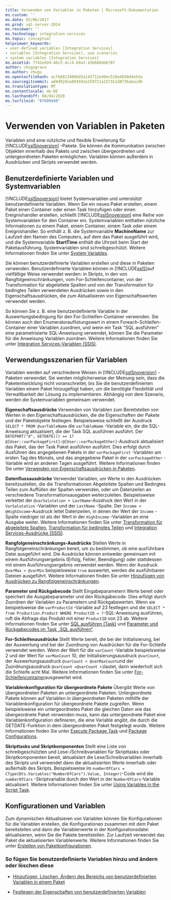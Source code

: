 ```yaml
---
title: Verwenden von Variablen in Paketen | Microsoft-Dokumentation
ms.custom: ''
ms.date: 03/06/2017
ms.prod: sql-server-2014
ms.reviewer: ''
ms.technology: integration-services
ms.topic: conceptual
helpviewer_keywords:
- user-defined variables [Integration Services]
- variables [Integration Services], use scenarios
- system variables [Integration Services]
ms.assetid: 7742e92d-46c5-4cc4-b9a3-45b688ddb787
author: chugugrace
ms.author: chugu
ms.openlocfilehash: acfb6813406bd3a143712e40ec510a4658d4e5da
ms.sourcegitcommit: ad4d92dce894592a259721a1571b1d8736abacdb
ms.translationtype: MT
ms.contentlocale: de-DE
ms.lasthandoff: 08/04/2020
ms.locfileid: "87609940"
---
```

# <a name="use-variables-in-packages"></a>Verwenden von Variablen in Paketen
  Variablen sind eine nützliche und flexible Erweiterung für [!INCLUDE[ssISnoversion](../includes/ssisnoversion-md.md)] -Pakete. Sie können die Kommunikation zwischen Objekten innerhalb des Pakets und zwischen übergeordneten und untergeordneten Paketen ermöglichen. Variablen können außerdem in Ausdrücken und Skripts verwendet werden.  
  
## <a name="user-defined-variables-and-system-variables"></a>Benutzerdefinierte Variablen und Systemvariablen  
 [!INCLUDE[ssISnoversion](../includes/ssisnoversion-md.md)] bietet Systemvariablen und unterstützt benutzerdefinierte Variablen. Wenn Sie ein neues Paket erstellen, einem Paket einen Container oder einen Task hinzufügen oder einen Ereignishandler erstellen, schließt [!INCLUDE[ssISnoversion](../includes/ssisnoversion-md.md)] eine Reihe von Systemvariablen für den Container ein. Systemvariablen enthalten nützliche Informationen zu einem Paket, einem Container, einem Task oder einem Ereignishandler. So enthält z. B. die Systemvariable **MachineName** zur Laufzeit den Namen des Computers, auf dem das Paket ausgeführt wird, und die Systemvariable **StartTime** enthält die Uhrzeit beim Start der Paketausführung. Systemvariablen sind schreibgeschützt. Weitere Informationen finden Sie unter [System Variables](system-variables.md).  
  
 Sie können benutzerdefinierte Variablen erstellen und diese in Paketen verwenden. Benutzerdefinierte Variablen können in [!INCLUDE[ssIS](../includes/ssis-md.md)]auf vielfältige Weise verwendet werden: in Skripts, in den von Rangfolgeeinschränkungen, vom For-Schleifencontainer, von der Transformation für abgeleitete Spalten und von der Transformation für bedingtes Teilen verwendeten Ausdrücken sowie in den Eigenschaftsausdrücken, die zum Aktualisieren von Eigenschaftswerten verwendet werden.  
  
 So können Sie z. B. eine benutzerdefinierte Variable in der Auswertungsbedingung für den For-Schleifen-Container verwenden. Sie können auch den Enumeratorauflistungswert in einem Foreach-Schleifen-Container einer Variablen zuordnen, und wenn ein Task "SQL ausführen" eine parametrisierte SQL-Anweisung verwendet, können Sie die Parameter für die Anweisung Variablen zuordnen. Weitere Informationen finden Sie unter [Integration Services-Variablen &#40;SSIS&#41;](integration-services-ssis-variables.md).  
  
## <a name="variables-usage-scenarios"></a>Verwendungsszenarien für Variablen  
 Variablen werden auf verschiedene Weisen in [!INCLUDE[ssISnoversion](../includes/ssisnoversion-md.md)] -Paketen verwendet. Sie werden möglicherweise der Meinung sein, dass die Paketentwicklung nicht voranschreitet, bis Sie die benutzerdefinierten Variablen einem Paket hinzugefügt haben, um die benötigte Flexibilität und Verwaltbarkeit der Lösung zu implementieren. Abhängig von dem Szenario, werden die Systemvariablen gemeinsam verwendet.  
  
 **Eigenschaftsausdrücke** Verwenden von Variablen zum Bereitstellen von Werten in den Eigenschaftsausdrücken, die die Eigenschaften der Pakete und der Paketobjekte festlegen. Beispielsweise schließt der Ausdruck `SELECT * FROM @varTableName` die `varTableName` -Variable ein, die die SQL-Anweisung aktualisiert, die der Task SQL ausführen ausführt. Der `DATEPART("d", GETDATE()) == 1? @[User::varPackageFirst]:@[User::varPackageOther]`-Ausdruck aktualisiert das Paket, das der Task Paket ausführen ausführt. Dies erfolgt durch Ausführen des angegebenen Pakets in der `varPackageFirst` -Variablen am ersten Tag des Monats, und das angegebene Paket in der `varPackageOther` -Variable wird an anderen Tagen ausgeführt. Weitere Informationen finden Sie unter [Verwenden von Eigenschaftsausdrücken in Paketen](expressions/use-property-expressions-in-packages.md).  
  
 **Datenflussausdrücke** Verwendet Variablen, um Werte in den Ausdrücken bereitzustellen, die die Transformationen Abgeleitete Spalten und Bedingtes Teilen zum Auffüllen der Spalten verwenden, oder um Datenzeilen an verschiedene Transformationsausgaben weiterzuleiten. Beispielsweise verkettet der `@varSalutation + LastName`-Ausdruck den Wert in der `VarSalutation` -Variablen und der `LastName` -Spalte. Der `Income < @HighIncome`-Ausdruck leitet Datenzeilen, in denen der Wert der `Income` -Spalte niedriger ist als der Wert in der `HighIncome` -Variablen an eine Ausgabe weiter. Weitere Informationen finden Sie unter [Transformation für abgeleitete Spalten](data-flow/transformations/derived-column-transformation.md), [Transformation für bedingtes Teilen](data-flow/transformations/conditional-split-transformation.md) und [Integration Services-Ausdrücke &#40;SSIS&#41;](expressions/integration-services-ssis-expressions.md).  
  
 **Rangfolgeneinschränkungs-Ausdrücke** Stellen Werte in Rangfolgeneinschränkungen bereit, um zu bestimmen, ob eine ausführbare Datei ausgeführt wird. Die Ausdrücke können entweder gemeinsam mit einem Ausführungsergebnis (Erfolg, Fehler, Beendigung) oder stattdessen mit einem Ausführungsergebnis verwendet werden. Wenn der Ausdruck `@varMax > @varMin` beispielsweise `true` auswertet, werden die ausführbaren Dateien ausgeführt. Weitere Informationen finden Sie unter [Hinzufügen von Ausdrücken zu Rangfolgeneinschränkungen](control-flow/precedence-constraints.md).  
  
 **Parameter und Rückgabecode** Stellt Eingabeparametern Werte bereit oder speichert die Ausgabeparameter und den Rückgabecode. Dies erfolgt durch Zuordnen der Variablen zu Parametern und Rückgabewerten. Wenn sie beispielsweise die `varProductId` -Variable auf 23 festlegen und die `SELECT * from Production.Product WHERE ProductID = ?`-SQL-Anweisung ausführen, ruft die Abfrage das Produkt mit einer `ProductID` von 23 ab. Weitere Informationen finden Sie unter [SQL ausführen (Task)](control-flow/execute-sql-task.md) und [Parameter und Rückgabecodes im Task „SQL ausführen“](../../2014/integration-services/parameters-and-return-codes-in-the-execute-sql-task.md).  
  
 **For-Schleifenausdrücke** Stellt Werte bereit, die bei der Initialisierung, bei der Auswertung und bei der Zuordnung von Ausdrücken für die For-Schleife verwendet werden. Wenn der Wert für die `varCount` -Variable beispielsweise 2 und der Wert für `varMaxCount` 10, der Initialisierungsausdruck `@varCount`, der Auswertungsausdruck  `@varCount < @varMaxCount`und der Zuordnungsausdruck `@varCount =@varCount +1`lautet, dann wiederholt sich die Schleife acht Mal. Weitere Informationen finden Sie unter [For-Schleifencontainer](control-flow/for-loop-container.md)ausgewertet wird.  
  
 **Variablenkonfiguration für übergeordnete Pakete** Übergibt Werte von übergeordneten Paketen an untergeordnete Paketen. Untergeordnete Pakete können auf Variablen in übergeordneten Paketen mithilfe der Variablenkonfiguration für übergeordnete Pakete zugreifen. Wenn beispielsweise ein untergeordnetes Paket die gleichen Daten wie das übergeordnete Paket verwenden muss, kann das untergeordnete Paket eine Variablenkonfiguration definieren, die eine Variable angibt, die durch die GETDATE-Funktion in dem übergeordneten Paket festgelegt wurde. Weitere Informationen finden Sie unter [Execute Package Task](control-flow/execute-package-task.md) und [Package Configurations](../../2014/integration-services/package-configurations.md).  
  
 **Skripttasks und Skriptkomponenten** Stellt eine Liste von schreibgeschützten und Lese-/Schreibvariablen für Skripttasks oder Skriptkomponenten bereit, aktualisiert die Lese/Schreibvariablen innerhalb des Skripts und verwendet dann die aktualisierten Werte innerhalb oder außerhalb des Skripts. Beispielsweise im `numberOfCars = CType(Dts.Variables("NumberOfCars").Value, Integer)`-Code wird die `numberOfCars` -Skriptvariable durch den Wert in der `NumberOfCars`-Variable aktualisiert. Weitere Informationen finden Sie unter [Using Variables in the Script Task](control-flow/script-task.md).  
  
## <a name="configurations-and-variables"></a>Konfigurationen und Variablen  
 Zum dynamischen Aktualisieren von Variablen können Sie Konfigurationen für die Variablen erstellen, die Konfigurationen zusammen mit dem Paket bereitstellen und dann die Variablenwerte in der Konfigurationsdatei aktualisieren, wenn Sie die Pakete bereitstellen. Zur Laufzeit verwendet das Paket die aktualisierten Variablenwerte. Weitere Informationen finden Sie unter [Erstellen von Paketkonfigurationen](../../2014/integration-services/create-package-configurations.md).  
  
### <a name="to-add-modify-and-delete-user-defined-variables"></a>So fügen Sie benutzerdefinierte Variablen hinzu und ändern oder löschen diese  
  
-   [Hinzufügen, Löschen, Ändern des Bereichs von benutzerdefinierten Variablen in einem Paket](../../2014/integration-services/add-delete-change-scope-of-user-defined-variable-in-a-package.md)  
  
-   [Festlegen der Eigenschaften von benutzerdefinierten Variablen](../../2014/integration-services/set-the-properties-of-a-user-defined-variable.md)  
  
  
